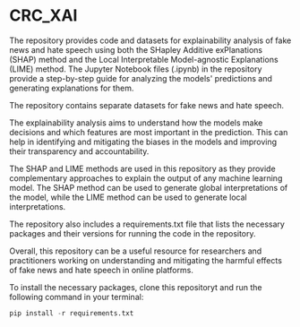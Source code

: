 # CRC_XAI
The repository provides code and datasets for explainability analysis of fake news and hate speech using both the SHapley Additive exPlanations (SHAP) method and the Local Interpretable Model-agnostic Explanations (LIME) method. The Jupyter Notebook files (.ipynb) in the repository provide a step-by-step guide for analyzing the models' predictions and generating explanations for them. 

The repository contains separate datasets for fake news and hate speech.

The explainability analysis aims to understand how the models make decisions and which features are most important in the prediction. This can help in identifying and mitigating the biases in the models and improving their transparency and accountability.

The SHAP and LIME methods are used in this repository as they provide complementary approaches to explain the output of any machine learning model. The SHAP method can be used to generate global interpretations of the model, while the LIME method can be used to generate local interpretations.

The repository also includes a requirements.txt file that lists the necessary packages and their versions for running the code in the repository.

Overall, this repository can be a useful resource for researchers and practitioners working on understanding and mitigating the harmful effects of fake news and hate speech in online platforms.

To install the necessary packages, clone this repositoryt and run the following command in your terminal:

```python
pip install -r requirements.txt
